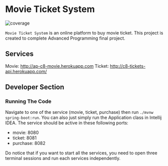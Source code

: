 # Movie Ticket System

![coverage](https://gitlab.com/ramadistra/spring/badges/master/coverage.svg)

`Movie Ticket System` is an online platform to buy movie ticket.
This project is created to complete Advanced Programming final project.

## Services
Movie: http://ap-c8-movie.herokuapp.com
Ticket: http://c8-tickets-api.herokuapp.com/

## Developer Section

### Running The Code
Navigate to one of the service (movie, ticket, purchase) then
run `./mvnw spring-boot:run`. You can also just simply run 
the Application class in Intellij IDEA. The service should be
active in these following ports:
- movie: 8080
- ticket: 8081
- purchase: 8082

Do notice that if you want to start all the services, you need
to open three terminal sessions and run each services independently.
